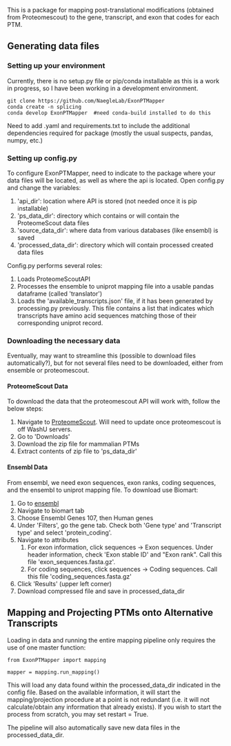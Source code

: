 This is a package for mapping post-translational modifications (obtained from Proteomescout) to the gene, transcript, and exon that codes for each PTM. 

## Generating data files

### Setting up your environment

Currently, there is no setup.py file or pip/conda installable as this is a work in progress, so I have been working in a development environment.

```
git clone https://github.com/NaegleLab/ExonPTMapper
conda create -n splicing
conda develop ExonPTMapper  #need conda-build installed to do this
```

Need to add .yaml and requirements.txt to include the additional dependencies required for package (mostly the usual suspects, pandas, numpy, etc.)

### Setting up config.py

To configure ExonPTMapper, need to indicate to the package where your data files will be located, as well as where the api is located. Open config.py and change the variables: 
1. 'api_dir': location where API is stored (not needed once it is pip installable)
2. 'ps_data_dir': directory which contains or will contain the ProteomeScout data files
2. 'source_data_dir': where data from various databases (like ensembl) is saved
3. 'processed_data_dir': directory which will contain processed created data files

Config.py performs several roles:
1. Loads ProteomeScoutAPI
2. Processes the ensemble to uniprot mapping file into a usable pandas dataframe (called 'translator')
3. Loads the 'available_transcripts.json' file, if it has been generated by processing.py previously. This file contains a list that indicates which transcripts have amino acid sequences matching those of their corresponding uniprot record.

### Downloading the necessary data

Eventually, may want to streamline this (possible to download files automatically?), but for not several files need to be downloaded, either from ensemble or proteomescout.

#### ProteomeScout Data

To download the data that the proteomescout API will work with, follow the below steps:
1. Navigate to [ProteomeScout](https://proteomescout.wustl.edu/). Will need to update once proteomescout is off WashU servers.
2. Go to 'Downloads'
3. Download the zip file for mammalian PTMs
4. Extract contents of zip file to 'ps_data_dir'

#### Ensembl Data

From ensembl, we need exon sequences, exon ranks, coding sequences, and the ensembl to uniprot mapping file. To download use Biomart:

1. Go to [ensembl](https://useast.ensembl.org/index.html)
2. Navigate to biomart tab
3. Choose Ensembl Genes 107, then Human genes
4. Under 'Filters', go the gene tab. Check both 'Gene type' and 'Transcript type' and select 'protein_coding'.
5. Navigate to attributes
	1. For exon information, click sequences -> Exon sequences. Under header information, check 'Exon stable ID' and "Exon rank". Call this file 'exon_sequences.fasta.gz'.
	2. For coding sequences, click sequences -> Coding sequences. Call this file 'coding_sequences.fasta.gz'
6. Click 'Results' (upper left corner)
7. Download compressed file and save in processed_data_dir

## Mapping and Projecting PTMs onto Alternative Transcripts

Loading in data and running the entire mapping pipeline only requires the use of one master function:
```
from ExonPTMapper import mapping

mapper = mapping.run_mapping()
```
This will load any data found within the processed_data_dir indicated in the config file. Based on the available information, it will start the mapping/projection procedure at a point is not redundant (i.e. it will not calculate/obtain any information that already exists). If you wish to start the process from scratch, you may set restart = True.

The pipeline will also automatically save new data files in the processed_data_dir.


